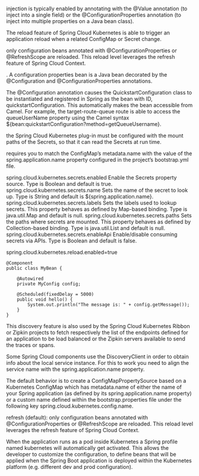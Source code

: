injection is typically enabled by annotating with the @Value annotation (to inject into a single field) or the @ConfigurationProperties annotation (to inject into multiple properties on a Java bean class).

The reload feature of Spring Cloud Kubernetes is able to trigger an application reload when a related ConfigMap or Secret change.

only configuration beans annotated with @ConfigurationProperties or @RefreshScope are reloaded. This reload level leverages the refresh feature of Spring Cloud Context.

. A configuration properties bean is a Java bean decorated by the @Configuration and @ConfigurationProperties annotations.

The @Configuration annotation causes the QuickstartConfiguration class to be instantiated and registered in Spring as the bean with ID, quickstartConfiguration. This automatically makes the bean accessible from Camel. For example, the target-route-queue route is able to access the queueUserName property using the Camel syntax ${bean:quickstartConfiguration?method=getQueueUsername}.

the Spring Cloud Kubernetes plug-in must be configured with the mount paths of the Secrets, so that it can read the Secrets at run time.

requires you to match the ConfigMap’s metadata.name with the value of the spring.application.name property configured in the project’s bootstrap.yml file.

spring.cloud.kubernetes.secrets.enabled
Enable the Secrets property source. Type is Boolean and default is true.
spring.cloud.kubernetes.secrets.name
Sets the name of the secret to look up. Type is String and default is ${spring.application.name}.
spring.cloud.kubernetes.secrets.labels
Sets the labels used to lookup secrets. This property behaves as defined by Map-based binding. Type is java.util.Map and default is null.
spring.cloud.kubernetes.secrets.paths
Sets the paths where secrets are mounted. This property behaves as defined by Collection-based binding. Type is java.util.List and default is null.
spring.cloud.kubernetes.secrets.enableApi
Enable/disable consuming secrets via APIs. Type is Boolean and default is false.


spring.cloud.kubernetes.reload.enabled=true

```
@Component
public class MyBean {

    @Autowired
    private MyConfig config;

    @Scheduled(fixedDelay = 5000)
    public void hello() {
        System.out.println("The message is: " + config.getMessage());
    }
}
```

This discovery feature is also used by the Spring Cloud Kubernetes Ribbon or Zipkin projects to fetch respectively the list of the endpoints defined for an application to be load balanced or the Zipkin servers available to send the traces or spans.

Some Spring Cloud components use the DiscoveryClient in order to obtain info about the local service instance. For this to work you need to align the service name with the spring.application.name property.

The default behavior is to create a ConfigMapPropertySource based on a Kubernetes ConfigMap which has metadata.name of either the name of your Spring application (as defined by its spring.application.name property) or a custom name defined within the bootstrap.properties file under the following key spring.cloud.kubernetes.config.name.

refresh (default): only configuration beans annotated with @ConfigurationProperties or @RefreshScope are reloaded. This reload level leverages the refresh feature of Spring Cloud Context.

When the application runs as a pod inside Kubernetes a Spring profile named kubernetes will automatically get activated. This allows the developer to customize the configuration, to define beans that will be applied when the Spring Boot application is deployed within the Kubernetes platform (e.g. different dev and prod configuration).


